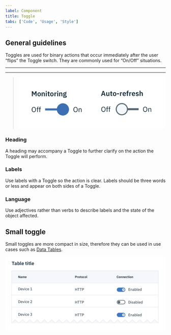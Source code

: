 ```yaml
---
label: Component
title: Toggle
tabs: ['Code', 'Usage', 'Style']
---
```


## General guidelines

Toggles are used for binary actions that occur immediately after the user “flips” the Toggle switch. They are commonly used for “On/Off” situations.

---

---

> ![Toggle example](images/toggle-usage-1.png)

### Heading

A heading may accompany a Toggle to further clarify on the action the Toggle will perform.

### Labels

Use labels with a Toggle so the action is clear. Labels should be three words or less and appear on both sides of a Toggle.

### Language

Use adjectives rather than verbs to describe labels and the state of the object affected.

## Small toggle

Small toggles are more compact in size, therefore they can be used in use cases such as [Data Tables](/components/data-table/code).

![small toggle in a data table](images/toggle-usage-2.png)
